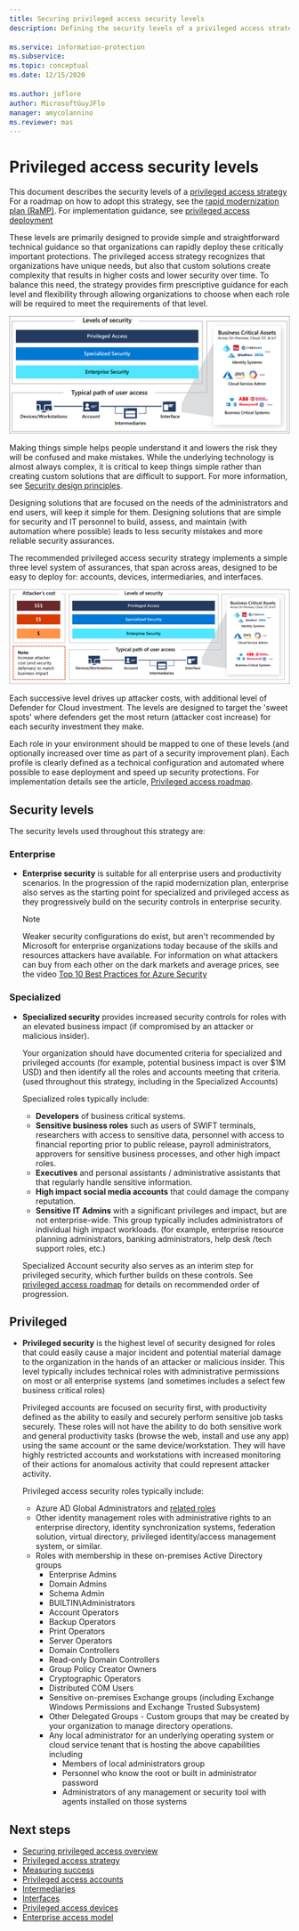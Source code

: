 ```yaml
---
title: Securing privileged access security levels
description: Defining the security levels of a privileged access strategy

ms.service: information-protection
ms.subservice: 
ms.topic: conceptual
ms.date: 12/15/2020

ms.author: joflore
author: MicrosoftGuyJFlo
manager: amycolannino
ms.reviewer: mas
---
```

# Privileged access security levels

This document describes the security levels of a [privileged access strategy](privileged-access-strategy.md) For a roadmap on how to adopt this strategy, see the [rapid modernization plan (RaMP)](security-rapid-modernization-plan.md). For implementation guidance, see [privileged access deployment](privileged-access-deployment.md)

These levels are primarily designed to provide simple and straightforward technical guidance so that organizations can rapidly deploy these critically important protections. The privileged access strategy recognizes that organizations have unique needs, but also that custom solutions create complexity that results in higher costs and lower security over time. To balance this need, the strategy provides firm prescriptive guidance for each level and flexibility through allowing organizations to choose when each role will be required to meet the requirements of that level.

![Defining three security levels](./media/privileged-access-security-levels/prescriptive-security-levels.png)

Making things simple helps people understand it and lowers the risk they will be confused and make mistakes. While the underlying technology is almost always complex, it is critical to keep things simple rather than creating custom solutions that are difficult to support. For more information, see [Security design principles](/azure/architecture/framework/security/security-principles).

Designing solutions that are focused on the needs of the administrators and end users, will keep it simple for them. Designing solutions that are simple for security and IT personnel to build, assess, and maintain (with automation where possible) leads to less security mistakes and more reliable security assurances. 

The recommended privileged access security strategy implements a simple three level system of assurances, that span across areas, designed to be easy to deploy for: accounts, devices, intermediaries, and interfaces.  

![Increase attacker cost with each level of security investment](./media/privileged-access-security-levels/drive-attacker-cost-with-strategic-investments.png)

Each successive level drives up attacker costs, with additional level of Defender for Cloud investment. The levels are designed to target the 'sweet spots' where defenders get the most return (attacker cost increase) for each security investment they make.

Each role in your environment should be mapped to one of these levels (and optionally increased over time as part of a security improvement plan).  Each profile is clearly defined as a technical configuration and automated where possible to ease deployment and speed up security protections. For implementation details see the article, [Privileged access roadmap](security-rapid-modernization-plan.md).

## Security levels

The security levels used throughout this strategy are:

### Enterprise

- **Enterprise security** is suitable for all enterprise users and productivity scenarios. In the progression of the rapid modernization plan, enterprise also serves as the starting point for specialized and privileged access as they progressively build on the security controls in enterprise security.

   > [!NOTE]
   > Weaker security configurations do exist, but aren't recommended by Microsoft for enterprise organizations today because of the skills and resources attackers have available. For information on what attackers can buy from each other on the dark markets and average prices, see the video [Top 10 Best Practices for Azure Security](https://techcommunity.microsoft.com/t5/video-hub/top-10-best-practices-for-azure-security/m-p/1698837)

### Specialized

- **Specialized security** provides increased security controls for roles with an elevated business impact (if compromised by an attacker or malicious insider).

   Your organization should have documented criteria for specialized and privileged accounts (for example, potential business impact is over $1M USD) and then identify all the roles and accounts meeting that criteria. (used throughout this strategy, including in the Specialized Accounts)

   Specialized roles typically include:

   - **Developers** of business critical systems.
   - **Sensitive business roles** such as users of SWIFT terminals, researchers with access to sensitive data, personnel with access to financial reporting prior to public release, payroll administrators, approvers for sensitive business processes, and other high impact roles.  
   - **Executives** and personal assistants / administrative assistants that that regularly handle sensitive information.
   - **High impact social media accounts** that could damage the company reputation.
   - **Sensitive IT Admins** with a significant privileges and impact, but are not enterprise-wide. This group typically includes administrators of individual high impact workloads. (for example, enterprise resource planning administrators, banking administrators, help desk /tech support roles, etc.)

   Specialized Account security also serves as an interim step for privileged security, which further builds on these controls. See [privileged access roadmap](security-rapid-modernization-plan.md) for details on recommended order of progression.

## Privileged

- **Privileged security** is the highest level of security designed for roles that could easily cause a major incident and potential material damage to the organization in the hands of an attacker or malicious insider. This level typically includes technical roles with administrative permissions on most or all enterprise systems (and sometimes includes a select few business critical roles)

   Privileged accounts are focused on security first, with productivity defined as the ability to easily and securely perform sensitive job tasks securely. These roles will not have the ability to do both sensitive work and general productivity tasks (browse the web, install and use any app) using the same account or the same device/workstation. They will have highly restricted accounts and workstations with increased monitoring of their actions for anomalous activity that could represent attacker activity. 

   Privileged access security roles typically include:

   - Azure AD Global Administrators and [related roles](/azure/active-directory/roles/permissions-reference)
   - Other identity management roles with administrative rights to an enterprise directory, identity synchronization systems, federation solution, virtual directory, privileged identity/access management system, or similar.  
   - Roles with membership in these on-premises Active Directory groups
      - Enterprise Admins
      - Domain Admins
      - Schema Admin
      - BUILTIN\Administrators
      - Account Operators
      - Backup Operators
      - Print Operators
      - Server Operators
      - Domain Controllers
      - Read-only Domain Controllers
      - Group Policy Creator Owners
      - Cryptographic Operators
      - Distributed COM Users
      - Sensitive on-premises Exchange groups (including Exchange Windows Permissions and Exchange Trusted Subsystem) 
      - Other Delegated Groups - Custom groups that may be created by your organization to manage directory operations.
      - Any local administrator for an underlying operating system or cloud service tenant that is hosting the above capabilities including
         - Members of local administrators group
         - Personnel who know the root or built in administrator password
         - Administrators of any management or security tool with agents installed on those systems

## Next steps

- [Securing privileged access overview](overview.md)
- [Privileged access strategy](privileged-access-strategy.md)
- [Measuring success](privileged-access-success-criteria.md)
- [Privileged access accounts](privileged-access-accounts.md)
- [Intermediaries](privileged-access-intermediaries.md)
- [Interfaces](privileged-access-interfaces.md)
- [Privileged access devices](privileged-access-devices.md)
- [Enterprise access model](privileged-access-access-model.md)
